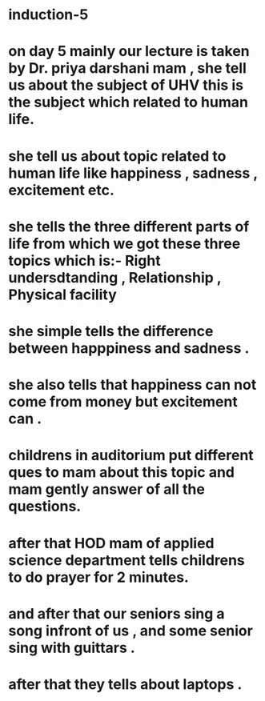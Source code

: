 # induction-5
# on day 5 mainly our lecture is taken by Dr. priya darshani mam , she tell us about the subject of UHV this is the subject which related to human life.
# she tell us about topic related to human life like happiness , sadness , excitement etc.
# she tells the three different parts of life from which we got these three topics which is:- Right undersdtanding , Relationship , Physical facility 
# she simple tells the difference between happpiness and sadness .
# she also tells that happiness can not come from money but excitement can .
# childrens in auditorium put different ques to mam about this topic and mam gently answer of all the questions.
# after that HOD mam of applied science department tells childrens to do prayer for 2 minutes. 
# and after that our seniors sing a song infront of us , and some senior sing with guittars .
# after that they tells about laptops .
